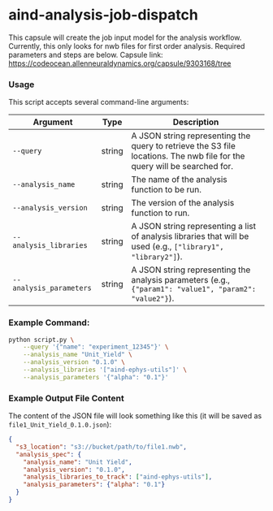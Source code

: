 # aind-analysis-job-dispatch

This capsule will create the job input model for the analysis workflow. Currently, this only looks for nwb files for first order analysis. Required parameters and steps are below. Capsule link: https://codeocean.allenneuraldynamics.org/capsule/9303168/tree

### Usage
This script accepts several command-line arguments:

| Argument               | Type    | Description                                                                                                                                             |
|------------------------|---------|---------------------------------------------------------------------------------------------------------------------------------------------------------|
| `--query`              | string  | A JSON string representing the query to retrieve the S3 file locations. The nwb file for the query will be searched for.                                                                                |
| `--analysis_name`      | string  | The name of the analysis function to be run.                                                                                                             |
| `--analysis_version`   | string  | The version of the analysis function to run.                                                                                                            |
| `--analysis_libraries` | string  | A JSON string representing a list of analysis libraries that will be used (e.g., `["library1", "library2"]`).                                            |
| `--analysis_parameters`| string  | A JSON string representing the analysis parameters (e.g., `{"param1": "value1", "param2": "value2"}`).                                                    |

### Example Command:

```bash
python script.py \
    --query '{"name": "experiment_12345"}' \
    --analysis_name "Unit_Yield" \
    --analysis_version "0.1.0" \
    --analysis_libraries '["aind-ephys-utils"]' \
    --analysis_parameters '{"alpha": "0.1"}'
```

### Example Output File Content

The content of the JSON file will look something like this (it will be saved as `file1_Unit_Yield_0.1.0.json`):

```json
{
  "s3_location": "s3://bucket/path/to/file1.nwb",
  "analysis_spec": {
    "analysis_name": "Unit Yield",
    "analysis_version": "0.1.0",
    "analysis_libraries_to_track": ["aind-ephys-utils"],
    "analysis_parameters": {"alpha": "0.1"}
  }
}


